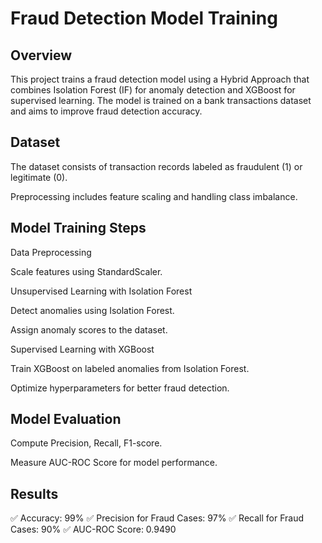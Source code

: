 # Fraud Detection Model Training

## Overview

This project trains a fraud detection model using a Hybrid Approach that combines Isolation Forest (IF) for anomaly detection and XGBoost for supervised learning. The model is trained on a bank transactions dataset and aims to improve fraud detection accuracy.

## Dataset

The dataset consists of transaction records labeled as fraudulent (1) or legitimate (0).

Preprocessing includes feature scaling and handling class imbalance.

## Model Training Steps

Data Preprocessing

Scale features using StandardScaler.

Unsupervised Learning with Isolation Forest

Detect anomalies using Isolation Forest.

Assign anomaly scores to the dataset.

Supervised Learning with XGBoost

Train XGBoost on labeled anomalies from Isolation Forest.

Optimize hyperparameters for better fraud detection.

## Model Evaluation

Compute Precision, Recall, F1-score.

Measure AUC-ROC Score for model performance.

## Results

✅ Accuracy: 99%
✅ Precision for Fraud Cases: 97%
✅ Recall for Fraud Cases: 90%
✅ AUC-ROC Score: 0.9490
